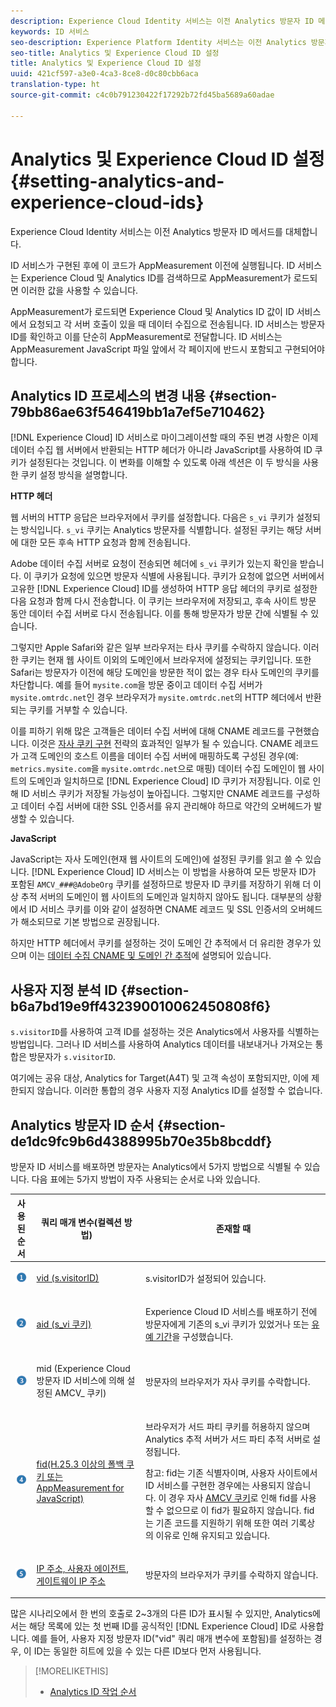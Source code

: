 ```yaml
---
description: Experience Cloud Identity 서비스는 이전 Analytics 방문자 ID 메서드를 대체합니다.
keywords: ID 서비스
seo-description: Experience Platform Identity 서비스는 이전 Analytics 방문자 ID 메서드를 대체합니다.
seo-title: Analytics 및 Experience Cloud ID 설정
title: Analytics 및 Experience Cloud ID 설정
uuid: 421cf597-a3e0-4ca3-8ce8-d0c80cbb6aca
translation-type: ht
source-git-commit: c4c0b791230422f17292b72fd45ba5689a60adae

---
```



# Analytics 및 Experience Cloud ID 설정{#setting-analytics-and-experience-cloud-ids}

Experience Cloud Identity 서비스는 이전 Analytics 방문자 ID 메서드를 대체합니다.

ID 서비스가 구현된 후에 이 코드가 AppMeasurement 이전에 실행됩니다. ID 서비스는 Experience Cloud 및 Analytics ID를 검색하므로 AppMeasurement가 로드되면 이러한 값을 사용할 수 있습니다.

AppMeasurement가 로드되면 Experience Cloud 및 Analytics ID 값이 ID 서비스에서 요청되고 각 서버 호출이 있을 때 데이터 수집으로 전송됩니다. ID 서비스는 방문자 ID를 확인하고 이를 단순히 AppMeasurement로 전달합니다. ID 서비스는 AppMeasurement JavaScript 파일 앞에서 각 페이지에 반드시 포함되고 구현되어야 합니다. 

## Analytics ID 프로세스의 변경 내용 {#section-79bb86ae63f546419bb1a7ef5e710462}

[!DNL Experience Cloud] ID 서비스로 마이그레이션할 때의 주된 변경 사항은 이제 데이터 수집 웹 서버에서 반환되는 HTTP 헤더가 아니라 JavaScript를 사용하여 ID 쿠키가 설정된다는 것입니다. 이 변화를 이해할 수 있도록 아래 섹션은 이 두 방식을 사용한 쿠키 설정 방식을 설명합니다.

**HTTP 헤더**

웹 서버의 HTTP 응답은 브라우저에서 쿠키를 설정합니다. 다음은 `s_vi` 쿠키가 설정되는 방식입니다. `s_vi` 쿠키는 Analytics 방문자를 식별합니다. 설정된 쿠키는 해당 서버에 대한 모든 후속 HTTP 요청과 함께 전송됩니다.

Adobe 데이터 수집 서버로 요청이 전송되면 헤더에 `s_vi` 쿠키가 있는지 확인을 받습니다. 이 쿠키가 요청에 있으면 방문자 식별에 사용됩니다. 쿠키가 요청에 없으면 서버에서 고유한 [!DNL Experience Cloud] ID를 생성하여 HTTP 응답 헤더의 쿠키로 설정한 다음 요청과 함께 다시 전송합니다. 이 쿠키는 브라우저에 저장되고, 후속 사이트 방문 동안 데이터 수집 서버로 다시 전송됩니다. 이를 통해 방문자가 방문 간에 식별될 수 있습니다.

그렇지만 Apple Safari와 같은 일부 브라우저는 타사 쿠키를 수락하지 않습니다. 이러한 쿠키는 현재 웹 사이트 이외의 도메인에서 브라우저에 설정되는 쿠키입니다. 또한 Safari는 방문자가 이전에 해당 도메인을 방문한 적이 없는 경우 타사 도메인의 쿠키를 차단합니다. 예를 들어 `mysite.com`을 방문 중이고 데이터 수집 서버가 `mysite.omtrdc.net`인 경우 브라우저가 `mysite.omtrdc.net`의 HTTP 헤더에서 반환되는 쿠키를 거부할 수 있습니다.

이를 피하기 위해 많은 고객들은 데이터 수집 서버에 대해 CNAME 레코드를 구현했습니다. 이것은 [자사 쿠키 구현](https://marketing.adobe.com/resources/help/en_US/whitepapers/first_party_cookies/) 전략의 효과적인 일부가 될 수 있습니다. CNAME 레코드가 고객 도메인의 호스트 이름을 데이터 수집 서버에 매핑하도록 구성된 경우(예: `metrics.mysite.com`을 `mysite.omtrdc.net`으로 매핑) 데이터 수집 도메인이 웹 사이트의 도메인과 일치하므로 [!DNL Experience Cloud] ID 쿠키가 저장됩니다. 이로 인해 ID 서비스 쿠키가 저장될 가능성이 높아집니다. 그렇지만 CNAME 레코드를 구성하고 데이터 수집 서버에 대한 SSL 인증서를 유지 관리해야 하므로 약간의 오버헤드가 발생할 수 있습니다.

**JavaScript**

JavaScript는 자사 도메인(현재 웹 사이트의 도메인)에 설정된 쿠키를 읽고 쓸 수 있습니다. [!DNL Experience Cloud] ID 서비스는 이 방법을 사용하여 모든 방문자 ID가 포함된 `AMCV_###@AdobeOrg` 쿠키를 설정하므로 방문자 ID 쿠키를 저장하기 위해 더 이상 추적 서버의 도메인이 웹 사이트의 도메인과 일치하지 않아도 됩니다. 대부분의 상황에서 ID 서비스 쿠키를 이와 같이 설정하면 CNAME 레코드 및 SSL 인증서의 오버헤드가 해소되므로 기본 방법으로 권장됩니다.

하지만 HTTP 헤더에서 쿠키를 설정하는 것이 도메인 간 추적에서 더 유리한 경우가 있으며 이는 [데이터 수집 CNAME 및 도메인 간 추적](../../reference/analytics-reference/cname.md#concept-4df91f8a30ad4ec7a01eb943d579cc9d)에 설명되어 있습니다.

## 사용자 지정 분석 ID {#section-b6a7bd19e9ff432390010062450808f6}

`s.visitorID`를 사용하여 고객 ID를 설정하는 것은 Analytics에서 사용자를 식별하는 방법입니다. 그러나 ID 서비스를 사용하여 Analytics 데이터를 내보내거나 가져오는 통합은 방문자가 `s.visitorID`.

여기에는 공유 대상, Analytics for Target(A4T) 및 고객 속성이 포함되지만, 이에 제한되지 않습니다. 이러한 통합의 경우 사용자 지정 Analytics ID를 설정할 수 없습니다.

## Analytics 방문자 ID 순서 {#section-de1dc9fc9b6d4388995b70e35b8bcddf}

방문자 ID 서비스를 배포하면 방문자는 Analytics에서 5가지 방법으로 식별될 수 있습니다. 다음 표에는 5가지 방법이 자주 사용되는 순서로 나와 있습니다.

<table id="table_D267D36451F643D1BB68AF6FEAA6AD1A"> 
 <thead> 
  <tr> 
   <th colname="col1" class="entry"> 사용된 순서 </th> 
   <th colname="col2" class="entry"> 쿼리 매개 변수(컬렉션 방법) </th> 
   <th colname="col3" class="entry"> 존재할 때 </th> 
  </tr> 
 </thead>
 <tbody> 
  <tr> 
   <td colname="col1"> <p> <img id="image_9F3E58898A1B4F40BBDEF5ADE362E55C" src="assets/step1_icon.png" /> </p> </td> 
   <td colname="col2"> <p> <a href="https://marketing.adobe.com/resources/help/ko_KR/sc/implement/?f=visid_custom" format="http" scope="external"> vid (s.visitorID)</a> </p> </td> 
   <td colname="col3"> <p>s.visitorID가 설정되어 있습니다. </p> </td> 
  </tr> 
  <tr> 
   <td colname="col1"> <p> <img id="image_77A06981672745B6AEA8BB4D55911CCA" src="assets/step2_icon.png" /> </p> </td> 
   <td colname="col2"> <p> <a href="https://marketing.adobe.com/resources/help/ko_KR/sc/implement/?f=visid_analytics" format="http" scope="external"> aid (s_vi 쿠키)</a> </p> </td> 
   <td colname="col3"> <p><span class="keyword">Experience Cloud</span> ID 서비스를 배포하기 전에 방문자에게 기존의 s_vi 쿠키가 있었거나 또는 <a href="../../reference/analytics-reference/grace-period.md" format="dita" scope="local">유예 기간</a>을 구성했습니다. </p> </td> 
  </tr> 
  <tr> 
   <td colname="col1"> <p> <img id="image_0A950B1A6B004387AFEE8EED882739CB" src="assets/step3_icon.png" /> </p> </td> 
   <td colname="col2"> <p>mid (Experience Cloud 방문자 ID 서비스에 의해 설정된 AMCV_ 쿠키) </p> </td> 
   <td colname="col3"> <p>방문자의 브라우저가 자사 쿠키를 수락합니다. </p> </td> 
  </tr> 
  <tr> 
   <td colname="col1"> <p> <img id="image_6F0ED8FE3EF846CA8E6ECCC3C0070D85" src="assets/step4_icon.png" /> </p> </td> 
   <td colname="col2"> <p> <a href="https://marketing.adobe.com/resources/help/ko_KR/sc/implement/?f=visid_fallback" format="http" scope="external"> fid(H.25.3 이상의 폴백 쿠키 또는 AppMeasurement for JavaScript)</a> </p> </td> 
   <td colname="col3"> <p>브라우저가 서드 파티 쿠키를 허용하지 않으며 Analytics 추적 서버가 서드 파티 추적 서버로 설정됩니다. </p> <p> <p>참고: <span class="codeph">fid</span>는 기존 식별자이며, 사용자 사이트에서 ID 서비스를 구현한 경우에는 사용되지 않습니다. 이 경우 자사 <a href="../../introduction/cookies.md" format="dita" scope="local">AMCV 쿠키</a>로 인해 <span class="codeph">fid</span>를 사용할 수 없으므로 이 fid가 필요하지 않습니다. fid는 기존 코드를 지원하기 위해 또한 여러 기록상의 이유로 인해 유지되고 있습니다. </p> </p> </td> 
  </tr> 
  <tr> 
   <td colname="col1"> <p> <img id="image_23D8C0EB69EC4084BC237B5B98C036F4" src="assets/step5_icon.png" /> </p> </td> 
   <td colname="col2"> <p> <a href="https://marketing.adobe.com/resources/help/ko_KR/sc/implement/?f=visid_fallback" format="http" scope="external"> IP 주소, 사용자 에이전트, 게이트웨이 IP 주소</a> </p> </td> 
   <td colname="col3"> <p>방문자의 브라우저가 쿠키를 수락하지 않습니다. </p> </td> 
  </tr> 
 </tbody> 
</table>

많은 시나리오에서 한 번의 호출로 2~3개의 다른 ID가 표시될 수 있지만, Analytics에서는 해당 목록에 있는 첫 번째 ID를 공식적인 [!DNL Experience Cloud] ID로 사용합니다. 예를 들어, 사용자 지정 방문자 ID("vid" 쿼리 매개 변수에 포함됨)를 설정하는 경우, 이 ID는 동일한 히트에 있을 수 있는 다른 ID보다 먼저 사용됩니다.

>[!MORELIKETHIS]
>
>* [Analytics ID 작업 순서](../../reference/analytics-reference/analytics-order-of-operations.md#concept-b92935b4fff545adb4773f3728bc15ef)

